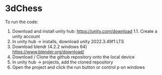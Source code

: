 # 3dChess
To run the code:
1. Download and install unity hub: https://unity.com/download
    1.1. Create a unity account
2. In unity hub -> installs, download unity 2022.3.49f1 LTS
3. Download blendr (4.2.2 windows 64) https://www.blender.org/download/
4. Download / Clone the github repository onto the local device
5. In unity hub -> projects, add the cloned repository
6. Open the project and click the run button or control p on windows